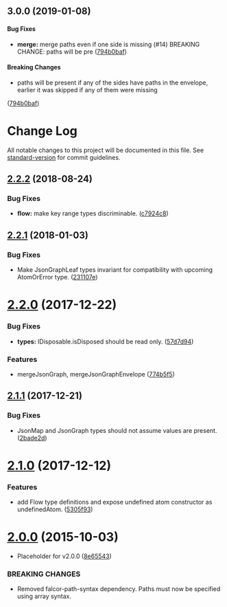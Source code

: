 <a name="3.0.0"></a>
## 3.0.0 (2019-01-08)


#### Bug Fixes

* **merge:** merge paths even if one side is missing (#14) BREAKING CHANGE: paths will be pre ([794b0baf](https://github.com/Netflix/falcor-json-graph.git/commit/794b0baf))


#### Breaking Changes

* paths will be present if any of the sides have paths in the envelope, earlier it was skipped if any of them were missing

 ([794b0baf](https://github.com/Netflix/falcor-json-graph.git/commit/794b0baf))


# Change Log

All notable changes to this project will be documented in this file. See [standard-version](https://github.com/conventional-changelog/standard-version) for commit guidelines.

<a name="2.2.2"></a>
## [2.2.2](https://github.com/Netflix/falcor-json-graph/compare/v2.2.1...v2.2.2) (2018-08-24)


### Bug Fixes

* **flow:** make key range types discriminable. ([c7924c8](https://github.com/Netflix/falcor-json-graph/commit/c7924c8))



<a name="2.2.1"></a>
## [2.2.1](https://github.com/Netflix/falcor-json-graph/compare/v2.2.0...v2.2.1) (2018-01-03)


### Bug Fixes

* Make JsonGraphLeaf types invariant for compatibility with upcoming AtomOrError type. ([231107e](https://github.com/Netflix/falcor-json-graph/commit/231107e))



<a name="2.2.0"></a>
# [2.2.0](https://github.com/Netflix/falcor-json-graph/compare/v2.1.1...v2.2.0) (2017-12-22)


### Bug Fixes

* **types:** IDisposable.isDisposed should be read only. ([57d7d94](https://github.com/Netflix/falcor-json-graph/commit/57d7d94))


### Features

* mergeJsonGraph, mergeJsonGraphEnvelope ([774b5f5](https://github.com/Netflix/falcor-json-graph/commit/774b5f5))



<a name="2.1.1"></a>
## [2.1.1](https://github.com/Netflix/falcor-json-graph/compare/v2.1.0...v2.1.1) (2017-12-21)


### Bug Fixes

* JsonMap and JsonGraph types should not assume values are present. ([2bade2d](https://github.com/Netflix/falcor-json-graph/commit/2bade2d))



<a name="2.1.0"></a>
# [2.1.0](https://github.com/Netflix/falcor-json-graph/compare/v2.0.0...v2.1.0) (2017-12-12)


### Features

* add Flow type definitions and expose undefined atom constructor as undefinedAtom. ([5305f93](https://github.com/Netflix/falcor-json-graph/commit/5305f93))



<a name="2.0.0"></a>
# [2.0.0](https://github.com/Netflix/falcor-json-graph/compare/v1.1.5...v2.0.0) (2015-10-03)


* Placeholder for v2.0.0 ([8e65543](https://github.com/Netflix/falcor-json-graph/commit/8e65543))

### BREAKING CHANGES

* Removed falcor-path-syntax dependency. Paths must now be specified using array syntax.
